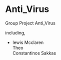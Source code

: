 # Anti_Virus
Group Project Anti_Virus

including,
<br>
<ul>
<li>lewis Mcclaren
<br>
Theo 
<br>
Constantinos Sakkas  
</li>
</ul>
